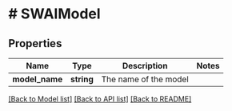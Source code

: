 # # SWAIModel

## Properties

Name | Type | Description | Notes
------------ | ------------- | ------------- | -------------
**model_name** | **string** | The name of the model |

[[Back to Model list]](../../README.md#models) [[Back to API list]](../../README.md#endpoints) [[Back to README]](../../README.md)
